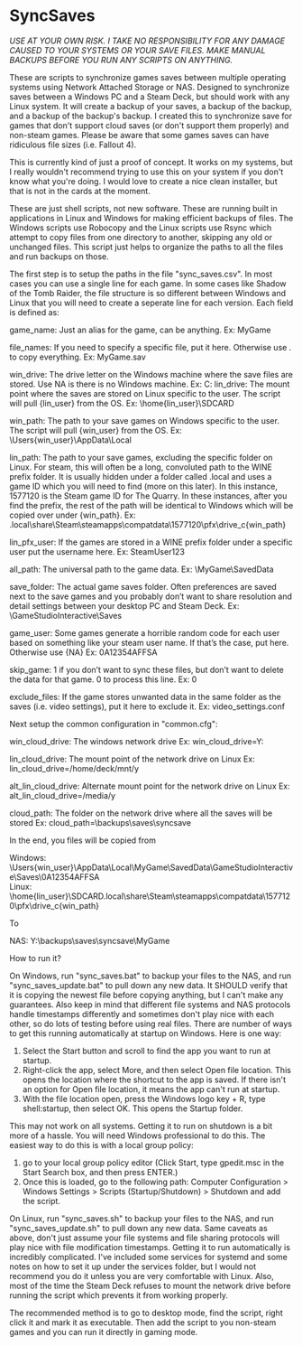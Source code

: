 # SyncSaves

*USE AT YOUR OWN RISK. I TAKE NO RESPONSIBILITY FOR ANY DAMAGE CAUSED TO YOUR SYSTEMS OR YOUR SAVE FILES. MAKE MANUAL BACKUPS BEFORE YOU RUN ANY SCRIPTS ON ANYTHING.*

These are scripts to synchronize games saves between multiple operating systems using Network Attached Storage or NAS. Designed to synchronize saves between a Windows PC and a Steam Deck, but should work with any Linux system. It will create a backup of your saves, a backup of the backup, and a backup of the backup's backup. I created this to synchronize save for games that don't support cloud saves (or don't support them properly) and non-steam games. Please be aware that some games saves can have ridiculous file sizes (i.e. Fallout 4).

This is currently kind of just a proof of concept. It works on my systems, but I really wouldn't recommend trying to use this on your system if you don't know what you're doing. I would love to create a nice clean installer, but that is not in the cards at the moment. 

These are just shell scripts, not new software. These are running built in applications in Linux and Windows for making efficient backups of files. The Windows scripts use Robocopy and the Linux scripts use Rsync which attempt to copy files from one directory to another, skipping any old or unchanged files. This script just helps to organize the paths to all the files and run backups on those. 

The first step is to setup the paths in the file "sync_saves.csv". In most cases you can use a single line for each game. In some cases like Shadow of the Tomb Raider, the file structure is so different between Windows and Linux that you will need to create a seperate line for each version. Each field is defined as:

game_name: Just an alias for the game, can be anything.
	Ex: MyGame
 
file_names: If you need to specify a specific file, put it here. Otherwise use *.* to copy everything.
	Ex: MyGame.sav
 
win_drive: The drive letter on the Windows machine where the save files are stored. Use NA is there is no Windows machine.
	Ex: C:
lin_drive: The mount point where the saves are stored on Linux specific to the user. The script will pull {lin_user} from the OS.
	Ex: \home\{lin_user}\SDCARD
 
win_path: The path to your save games on Windows specific to the user.  The script will pull {win_user} from the OS.
	Ex: \Users\{win_user}\AppData\Local
 
lin_path: The path to your save games, excluding the specific folder on Linux. For steam, this will often be a long, convoluted path to the WINE prefix folder. It is usually hidden under a folder called .local and uses a game ID which you will need to find (more on this later). In this instance, 1577120 is the Steam game ID for The Quarry. In these instances, after you find the prefix, the rest of the path will be identical to Windows which will be copied over under {win_path}.
	Ex: \.local\share\Steam\steamapps\compatdata\1577120\pfx\drive_c\{win_path}
 
lin_pfx_user: If the games are stored in a WINE prefix folder under a specific user put the username here.
	Ex: SteamUser123
 
all_path: The universal path to the game data.
	Ex: \MyGame\SavedData
 
save_folder: The actual game saves folder. Often preferences are saved next to the save games and you probably don’t want to share resolution and detail settings between your desktop PC and Steam Deck.
	Ex: \GameStudioInteractive\Saves
 
game_user: Some games generate a horrible random code for each user based on something like your steam user name. If that’s the case, put here. Otherwise use {NA}
	Ex: 0A12354AFFSA
 
skip_game: 1 if you don’t want to sync these files, but don’t want to delete the data for that game. 0 to process this line.
	Ex: 0
 
exclude_files: If the game stores unwanted data in the same folder as the saves (i.e. video settings), put it here to exclude it.
	Ex: video_settings.conf
 

Next setup the common configuration in "common.cfg":

win_cloud_drive: The windows network drive 
	Ex: win_cloud_drive=Y:
 
lin_cloud_drive: The mount point of the network drive on Linux
	Ex: lin_cloud_drive=/home/deck/mnt/y
 
alt_lin_cloud_drive: Alternate mount point for the network drive on Linux
	Ex: alt_lin_cloud_drive=/media/y
 
cloud_path: The folder on the network drive where all the saves will be stored
	Ex: cloud_path=\backups\saves\syncsave

In the end, you files will be copied from

Windows: \Users\{win_user}\AppData\Local\MyGame\SavedData\GameStudioInteractive\Saves\0A12354AFFSA\
Linux: \home\{lin_user}\SDCARD\.local\share\Steam\steamapps\compatdata\1577120\pfx\drive_c\{win_path}

To

NAS: Y:\backups\saves\syncsave\MyGame

How to run it?

On Windows, run "sync_saves.bat" to backup your files to the NAS, and run "sync_saves_update.bat" to pull down any new data. It SHOULD verify that it is copying the newest file before copying anything, but I can't make any guarantees. Also keep in mind that different file systems and NAS protocols handle timestamps differently and sometimes don't play nice with each other, so do lots of testing before using real files. There are number of ways to get this running automatically at startup on Windows. Here is one way:

1) Select the Start button and scroll to find the app you want to run at startup.
2) Right-click the app, select More, and then select Open file location. This opens the location where the shortcut to the app is saved. If there isn't an option for Open file location, it means the app can't run at startup.
3) With the file location open, press the Windows logo key + R, type shell:startup, then select OK. This opens the Startup folder.

This may not work on all systems. Getting it to run on shutdown is a bit more of a hassle. You will need Windows professional to do this. The easiest way to do this is with a local group policy:

1) go to your local group policy editor (Click Start, type gpedit.msc in the Start Search box, and then press ENTER.)
2) Once this is loaded, go to the following path: Computer Configuration > Windows Settings > Scripts (Startup/Shutdown) > Shutdown and add the script.

On Linux, run "sync_saves.sh" to backup your files to the NAS, and run "sync_saves_update.sh" to pull down any new data. Same caveats as above, don't just assume your file systems and file sharing protocols will play nice with file modification timestamps. Getting it to run automatically is incredibly complicated. I've included some services for systemd and some notes on how to set it up under the services folder, but I would not recommend you do it unless you are very comfortable with Linux. Also, most of the time the Steam Deck refuses to mount the network drive before running the script which prevents it from working properly.

The recommended method is to go to desktop mode, find the script, right click it and mark it as executable. Then add the script to you non-steam games and you can run it directly in gaming mode.

